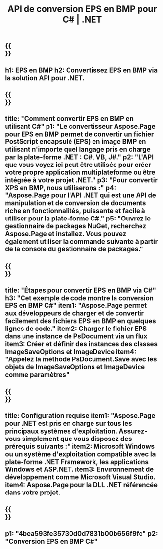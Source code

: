 ﻿---
translation: true
template: /_templates/_conversion-child-net.md
title: API de conversion EPS en BMP pour C# |  .NET
url: /net/conversion/eps-to-bmp/
description: Exemple de code pour la conversion EPS en BMP C#. Utilisez des extraits de code API pour les fichiers EPS par lots en conversion BMP dans VB.NET, Asp.NET ou toute application basée sur .NET.
informat: EPS
outformat: BMP
otherformats: XPS PS
---

{{<section banner>}}
---
h1: EPS en BMP
h2: Convertissez EPS en BMP via la solution API pour .NET.
---

{{<section overview>}}
---
title: "Comment convertir EPS en BMP en utilisant C#"
p1: "Le convertisseur Aspose.Page pour EPS en BMP permet de convertir un fichier PostScript encapsulé (EPS) en image BMP en utilisant n'importe quel langage pris en charge par la plate-forme .NET : C#, VB, J#."
p2: "L'API que vous voyez ici peut être utilisée pour créer votre propre application multiplateforme ou être intégrée à votre projet .NET."
p3: "Pour convertir XPS en BMP, nous utiliserons :"
p4: "Aspose.Page pour l'API .NET qui est une API de manipulation et de conversion de documents riche en fonctionnalités, puissante et facile à utiliser pour la plate-forme C#."
p5: "Ouvrez le gestionnaire de packages NuGet, recherchez Aspose.Page et installez. Vous pouvez également utiliser la commande suivante à partir de la console du gestionnaire de packages."
---

{{<section feature1>}}
---
title: "Étapes pour convertir EPS en BMP via C#"
h3: "Cet exemple de code montre la conversion EPS en BMP C#"
item1: "Aspose.Page permet aux développeurs de charger et de convertir facilement des fichiers EPS en BMP en quelques lignes de code."
item2: Charger le fichier EPS dans une instance de PsDocument via un flux
item3: Créer et définir des instances des classes ImageSaveOptions et ImageDevice
item4: "Appelez la méthode PsDocument.Save avec les objets de ImageSaveOptions et ImageDevice comme paramètres"
---

{{<section feature2>}}
---
title: Configuration requise
item1: "Aspose.Page pour .NET est pris en charge sur tous les principaux systèmes d'exploitation. Assurez-vous simplement que vous disposez des prérequis suivants :"
item2: Microsoft Windows ou un système d'exploitation compatible avec la plate-forme .NET Framework, les applications Windows et ASP.NET.
item3: Environnement de développement comme Microsoft Visual Studio.
item4: Aspose.Page pour la DLL .NET référencée dans votre projet.
---

{{<section gist>}}
---
p1: "4bea593fe35730d0d7831b00b656f9fc"
p2: "Conversion EPS en BMP C#"
---

